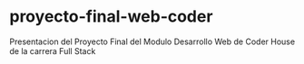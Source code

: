 # proyecto-final-web-coder
Presentacion del Proyecto Final del Modulo Desarrollo Web de Coder House de la carrera Full Stack
